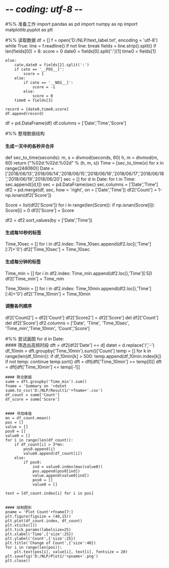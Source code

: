 # -*- coding: utf-8 -*-
#%% 准备工作
import pandas as pd
import numpy as np
import matplotlib.pyplot as plt


#%% 读取数据
df = []
f = open('D:/NLP/text_label.txt', encoding = 'utf-8')
while True:
    line = f.readline()
    if not line:
        break
    fields = line.strip().split()
    if len(fields[0]) > 8:
        score = 0
        date0 = fields[0].split(':')[1]
        time0 = fields[1]
          
    else:
        cate,date0 = fields[2].split(':')
        if cate == '__POS__]':
            score = 1
        else:
            if cate == '__NEG__]':
                score = -1
            else:
                score = 0
        time0 = fields[3]
           
    record = [date0,time0,score]
    df.append(record)
df = pd.DataFrame(df)
df.columns = ['Date','Time','Score']     


#%% 整理数据结构
#### 生成一天中的各秒并合并
def sec_to_time(seconds):
    m, s = divmod(seconds, 60)
    h, m = divmod(m, 60)
    return ("%02d:%02d:%02d" % (h, m, s))
Time = [sec_to_time(x)  for x in range(24*60*60)]
Date = ['2018/06/13','2018/06/14','2018/06/15','2018/06/16','2018/06/17','2018/06/18','2018/06/19','2018/06/20']
sec = []
for d in Date:
    for t in Time:
        sec.append([d,t])
sec = pd.DataFrame(sec)
sec.columns = ['Date','Time']
df2 = pd.merge(df, sec, how = 'right', on = ['Date','Time'])
df2['Count'] = 1-np.isnan(df2['Score'])

Score = list(df2['Score'])
for i in range(len(Score)):
    if np.isnan(Score[i]):
        Score[i] = 0 
df2['Score'] = Score

df2 = df2.sort_values(by = ['Date','Time'])


#### 生成每10秒的标签
Time_10sec = []
for i in df2.index:
    Time_10sec.append(df2.loc[i,'Time'][:7]+'0')
df2['Time_10sec'] = Time_10sec


#### 生成每分钟的标签
Time_min = []
for i in df2.index:
    Time_min.append(df2.loc[i,'Time'][:5])
df2['Time_min'] = Time_min

Time_10min = []
for i in df2.index:
    Time_10min.append(df2.loc[i,'Time'][:4]+'0')
df2['Time_10min'] = Time_10min


#### 调整各列顺序
df2['Count2'] = df2['Count']
df2['Score2'] = df2['Score']
del df2['Count']
del df2['Score']
df2.columns = ['Date', 'Time', 'Time_10sec', 'Time_min','Time_10min', 'Count','Score']


#%% 尝试画图
for d in Date:    
    #### 筛选出高频时段
    dft = df2[df2['Date'] == d]
    datet = d.replace('/','-')
    df_10min = dft.groupby('Time_10min').sum()['Count']
    temp = []
    for k in range(len(df_10min)):
        if df_10min[k] > 500:
            temp.append(df_10min.index[k])
    if not temp:
        continue
    temp.sort()
    dft = dft[dft['Time_10min'] >= temp[0]]
    dft = dft[dft['Time_10min'] <= temp[-1]]
    
    
    #### 聚合数据
    summ = dft.groupby('Time_min').sum()
    fname = 'Summary on '+datet
    summ.to_csv('D:/NLP/Result1/'+fname+'.csv')
    df_count = summ['Count']
    df_score = summ['Score']
    
    
    #### 寻找峰值
    mn = df_count.mean()
    pos = []
    value = []
    pos0 = []
    value0 = []
    for i in range(len(df_count)):
        if df_count[i] > 3*mn:
            pos0.append(i)
            value0.append(df_count[i])
        else:
            if pos0:
                ind = value0.index(max(value0))
                pos.append(pos0[ind])
                value.append(value0[ind])
                pos0 = []
                value0 = []
                
    text = [df_count.index[i] for i in pos]
    
    
    #### 绘制图形
    pname = 'Plot Count'+fname[7:] 
    plt.figure(figsize = (40,15))
    plt.plot(df_count.index, df_count)
    plt.xticks([])
    plt.tick_params(labelsize=25)
    plt.xlabel('Time',{'size':25})
    plt.ylabel('Count',{'size':25})
    plt.title('Change of Count',{'size':40})
    for i in range(len(pos)):
        plt.text(pos[i], value[i], text[i], fontsize = 20)
    plt.savefig('D:/NLP/Plot1/'+pname+'.png')
    plt.close()
